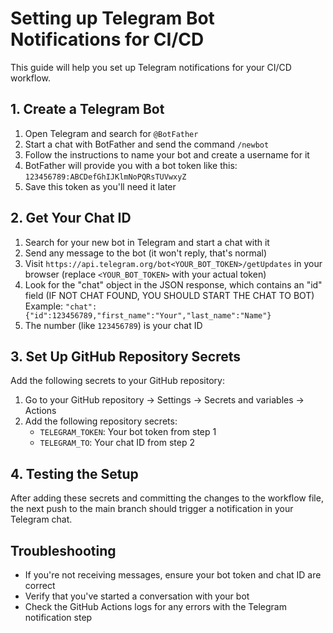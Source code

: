 # Setting up Telegram Bot Notifications for CI/CD

This guide will help you set up Telegram notifications for your CI/CD workflow.

## 1. Create a Telegram Bot

1. Open Telegram and search for `@BotFather`
2. Start a chat with BotFather and send the command `/newbot`
3. Follow the instructions to name your bot and create a username for it
4. BotFather will provide you with a bot token like this: `123456789:ABCDefGhIJKlmNoPQRsTUVwxyZ`
5. Save this token as you'll need it later

## 2. Get Your Chat ID

1. Search for your new bot in Telegram and start a chat with it
2. Send any message to the bot (it won't reply, that's normal)
3. Visit `https://api.telegram.org/bot<YOUR_BOT_TOKEN>/getUpdates` in your browser 
   (replace `<YOUR_BOT_TOKEN>` with your actual token)
4. Look for the "chat" object in the JSON response, which contains an "id" field (IF NOT CHAT FOUND, YOU SHOULD START THE CHAT TO BOT)
   Example: `"chat":{"id":123456789,"first_name":"Your","last_name":"Name"}`
5. The number (like `123456789`) is your chat ID

## 3. Set Up GitHub Repository Secrets

Add the following secrets to your GitHub repository:

1. Go to your GitHub repository → Settings → Secrets and variables → Actions
2. Add the following repository secrets:
   - `TELEGRAM_TOKEN`: Your bot token from step 1
   - `TELEGRAM_TO`: Your chat ID from step 2

## 4. Testing the Setup

After adding these secrets and committing the changes to the workflow file, the next push to the main branch should trigger a notification in your Telegram chat.

## Troubleshooting

- If you're not receiving messages, ensure your bot token and chat ID are correct
- Verify that you've started a conversation with your bot
- Check the GitHub Actions logs for any errors with the Telegram notification step
